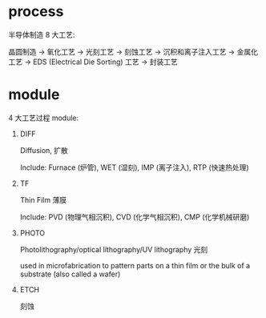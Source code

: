# process

半导体制造 8 大工艺:

晶圆制造 -> 氧化工艺 -> 光刻工艺 -> 刻蚀工艺 -> 沉积和离子注入工艺 -> 金属化工艺 -> EDS (Electrical Die Sorting) 工艺 -> 封装工艺

# module

4 大工艺过程 module:

1. DIFF

    Diffusion, 扩散

    Include: Furnace (炉管), WET (湿刻), IMP (离子注入), RTP (快速热处理)

2. TF

    Thin Film 薄膜

    Include: PVD (物理气相沉积), CVD (化学气相沉积), CMP (化学机械研磨)

3. PHOTO

    Photolithography/optical lithography/UV lithography 光刻

    used in microfabrication to pattern parts on a thin film or the bulk of a substrate (also called a wafer)

4. ETCH

    刻蚀
